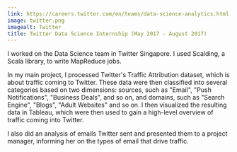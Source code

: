 ```yaml
---
link: https://careers.twitter.com/en/teams/data-science-analytics.html
image: twitter.png
imagealt: Twitter
title: Twitter Data Science Internship (May 2017 - August 2017)
---
```

I worked on the Data Science team in Twitter Singapore. I used Scalding, a Scala library, to write MapReduce jobs.

In my main project, I processed Twitter's Traffic Attribution dataset, which is about traffic coming to Twitter. These data were then classified into several categories based on two dimensions: sources, such as "Email", "Push Notifications", "Business Deals", and so on, and domains, such as "Search Engine", "Blogs", "Adult Websites" and so on. I then visualized the resulting data in Tableau, which were then used to gain a high-level overview of traffic coming into Twitter.

I also did an analysis of emails Twitter sent and presented them to a project manager, informing her on the types of email that drive traffic.

